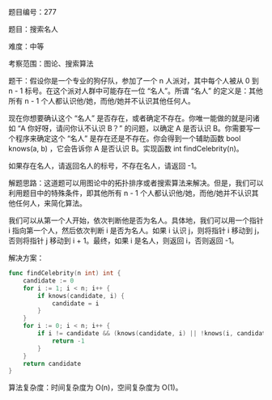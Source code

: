 题目编号：277

题目：搜索名人

难度：中等

考察范围：图论、搜索算法

题干：假设你是一个专业的狗仔队，参加了一个 n 人派对，其中每个人被从 0 到 n - 1 标号。在这个派对人群中可能存在一位 “名人”。所谓 “名人” 的定义是：其他所有 n - 1 个人都认识他/她，而他/她并不认识其他任何人。

现在你想要确认这个 “名人” 是否存在，或者确定不存在。你唯一能做的就是问诸如 “A 你好呀，请问你认不认识 B？” 的问题，以确定 A 是否认识 B。你需要写一个程序来确定这个 “名人” 是存在还是不存在。你会得到一个辅助函数 bool knows(a, b) ，它会告诉你 A 是否认识 B。实现函数 int findCelebrity(n)。

如果存在名人，请返回名人的标号，不存在名人，请返回 -1。

解题思路：这道题可以用图论中的拓扑排序或者搜索算法来解决。但是，我们可以利用题目中的特殊条件，即其他所有 n - 1 个人都认识他/她，而他/她并不认识其他任何人，来简化算法。

我们可以从第一个人开始，依次判断他是否为名人。具体地，我们可以用一个指针 i 指向第一个人，然后依次判断 i 是否为名人。如果 i 认识 j，则将指针 i 移动到 j，否则将指针 j 移动到 i + 1。最终，如果 i 是名人，则返回 i，否则返回 -1。

解决方案：

```go
func findCelebrity(n int) int {
    candidate := 0
    for i := 1; i < n; i++ {
        if knows(candidate, i) {
            candidate = i
        }
    }
    for i := 0; i < n; i++ {
        if i != candidate && (knows(candidate, i) || !knows(i, candidate)) {
            return -1
        }
    }
    return candidate
}
```

算法复杂度：时间复杂度为 O(n)，空间复杂度为 O(1)。